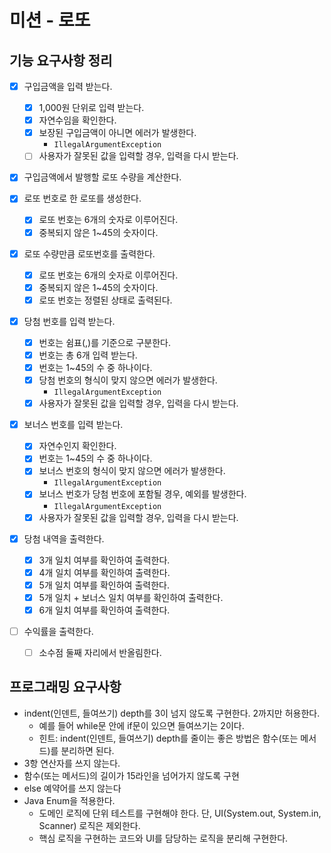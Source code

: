 # 미션 - 로또
## 기능 요구사항 정리
- [X] 구입금액을 입력 받는다.
  - [X] 1,000원 단위로 입력 받는다.
  - [X] 자연수임을 확인한다.
  - [X] 보장된 구입금액이 아니면 에러가 발생한다.
      - `IllegalArgumentException`
  - [ ] 사용자가 잘못된 값을 입력할 경우, 입력을 다시 받는다.
- [X] 구입금액에서 발행할 로또 수량을 계산한다.

- [X] 로또 번호로 한 로또를 생성한다.
    - [X] 로또 번호는 6개의 숫자로 이루어진다.
    - [X] 중복되지 않은 1~45의 숫자이다.

- [X] 로또 수량만큼 로또번호를 출력한다.
  - [X] 로또 번호는 6개의 숫자로 이루어진다.
  - [X] 중복되지 않은 1~45의 숫자이다.
  - [X] 로또 번호는 정렬된 상태로 출력된다.

- [X] 당첨 번호를 입력 받는다.
  - [X] 번호는 쉼표(,)를 기준으로 구분한다.
  - [X] 번호는 총 6개 입력 받는다.
  - [X] 번호는 1~45의 수 중 하나이다.
  - [X] 당첨 번호의 형식이 맞지 않으면 에러가 발생한다.
    - `IllegalArgumentException`
  - [X] 사용자가 잘못된 값을 입력할 경우, 입력을 다시 받는다.
- [X] 보너스 번호를 입력 받는다.
  - [X] 자연수인지 확인한다.
  - [X] 번호는 1~45의 수 중 하나이다.
  - [X] 보너스 번호의 형식이 맞지 않으면 에러가 발생한다.
    - `IllegalArgumentException`
  - [X] 보너스 번호가 당첨 번호에 포함될 경우, 예외를 발생한다.
    - `IllegalArgumentException`
  - [X] 사용자가 잘못된 값을 입력할 경우, 입력을 다시 받는다.

- [X] 당첨 내역을 출력한다.
  - [X] 3개 일치 여부를 확인하여 출력한다.
  - [X] 4개 일치 여부를 확인하여 출력한다.
  - [X] 5개 일치 여부를 확인하여 출력한다.
  - [X] 5개 일치 + 보너스 일치 여부를 확인하여 출력한다.
  - [X] 6개 일치 여부를 확인하여 출력한다.
- [ ] 수익률을 출력한다.
  - [ ] 소수점 둘째 자리에서 반올림한다.


## 프로그래밍 요구사항
- indent(인덴트, 들여쓰기) depth를 3이 넘지 않도록 구현한다. 2까지만 허용한다.
  - 예를 들어 while문 안에 if문이 있으면 들여쓰기는 2이다.
  - 힌트: indent(인덴트, 들여쓰기) depth를 줄이는 좋은 방법은 함수(또는 메서드)를 분리하면 된다.
- 3항 연산자를 쓰지 않는다.
- 함수(또는 메서드)의 길이가 15라인을 넘어가지 않도록 구현
- else 예약어를 쓰지 않는다
- Java Enum을 적용한다.
  - 도메인 로직에 단위 테스트를 구현해야 한다. 단, UI(System.out, System.in, Scanner) 로직은 제외한다.
  - 핵심 로직을 구현하는 코드와 UI를 담당하는 로직을 분리해 구현한다.
